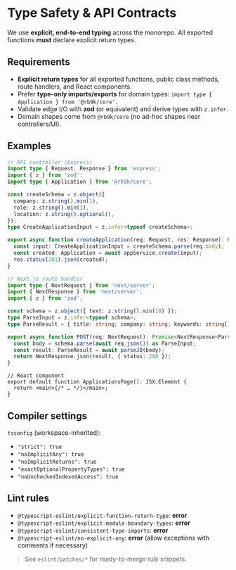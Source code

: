 # Type Safety & API Contracts

We use **explicit, end-to-end typing** across the monorepo. All exported functions **must** declare explicit return types.

## Requirements

- **Explicit return types** for all exported functions, public class methods, route handlers, and React components.
- Prefer **type-only imports/exports** for domain types: `import type { Application } from '@rb9k/core'`.
- Validate edge I/O with **zod** (or equivalent) and derive types with `z.infer`.
- Domain shapes come from `@rb9k/core` (no ad-hoc shapes near controllers/UI).

## Examples

```ts
// API controller (Express)
import type { Request, Response } from 'express';
import { z } from 'zod';
import type { Application } from '@rb9k/core';

const createSchema = z.object({
  company: z.string().min(1),
  role: z.string().min(1),
  location: z.string().optional(),
});
type CreateApplicationInput = z.infer<typeof createSchema>;

export async function createApplication(req: Request, res: Response): Promise<void> {
  const input: CreateApplicationInput = createSchema.parse(req.body);
  const created: Application = await appService.create(input);
  res.status(201).json(created);
}
```

```ts
// Next.js route handler
import type { NextRequest } from 'next/server';
import { NextResponse } from 'next/server';
import { z } from 'zod';

const schema = z.object({ text: z.string().min(10) });
type ParseInput = z.infer<typeof schema>;
type ParseResult = { title: string; company: string; keywords: string[] };

export async function POST(req: NextRequest): Promise<NextResponse<ParseResult>> {
  const body = schema.parse(await req.json()) as ParseInput;
  const result: ParseResult = await parseJD(body);
  return NextResponse.json(result, { status: 200 });
}
```

```tsx
// React component
export default function ApplicationsPage(): JSX.Element {
  return <main>{/* … */}</main>;
}
```

## Compiler settings

`tsconfig` (workspace-inherited):

- `"strict": true`
- `"noImplicitAny": true`
- `"noImplicitReturns": true`
- `"exactOptionalPropertyTypes": true`
- `"noUncheckedIndexedAccess": true`

## Lint rules

- `@typescript-eslint/explicit-function-return-type`: **error**
- `@typescript-eslint/explicit-module-boundary-types`: **error**
- `@typescript-eslint/consistent-type-imports`: **error**
- `@typescript-eslint/no-explicit-any`: **error** (allow exceptions with comments if necessary)

> See `eslint/patches/*` for ready-to-merge rule snippets.
